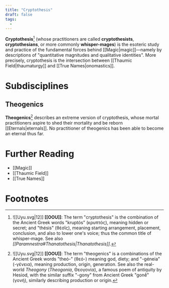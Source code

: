 ```yaml
---
title: "Cryptothesis"
draft: false
tags:
  - 
---
```


**Cryptothesis**[^cryp] (whose practitioners are called **cryptothesists**, **cryptothesians**, or more commonly **whisper-mages**) is the esoteric study and practice of the fundamental forces behind [[Magic|magic]]—namely by descriptions of "quantitative magnitudes and qualitative identities". More precisely, cryptothesis is the intersection between [[Thaumic Field|thaumaturgy]] and [[True Names|onomastics]]. 

# Subdisciplines
## Theogenics
**Theogenics**[^theo] describes an extreme version of cryptothesis, whose mortal practitioners aspire to shed their mortality and be reborn [[Eternals|eternals]]. No practitioner of theogenics has been able to become an eternal thus far.

# Further Reading
- [[Magic]]
- [[Thaumic Field]]
- [[True Names]]

# Footnotes
[^cryp]: ![[Uyu.svg|12]] **[[OOU]]**: The term "cryptothesis" is the combination of the Ancient Greek words "kruptós" (κρυπτός), meaning hidden or secret; and "thésis" (θέσῐς), meaning starting arrangement, placement, conclusion, and also to lower one's voice; thus the common title of whisper-mage. See also *[[Paramnestra#Thanatothesis|Thanatothesis]]*.

[^theo]: ![[Uyu.svg|12]] **[[OOU]]**: The term "theogenics" is a combinations of the Ancient Greek words "theó-" (θεό-) meaning god, diety; and "-géneia" (-γένεια), meaning production, origin, generation. See also the real-world *Theogony* (*Theogonía*, Θεογονία), a famous poem of antiquity by Hesiod, with the similar suffix "-gony" from Ancient Greek "gonḗ" (γονή), similarly describing production or origin.